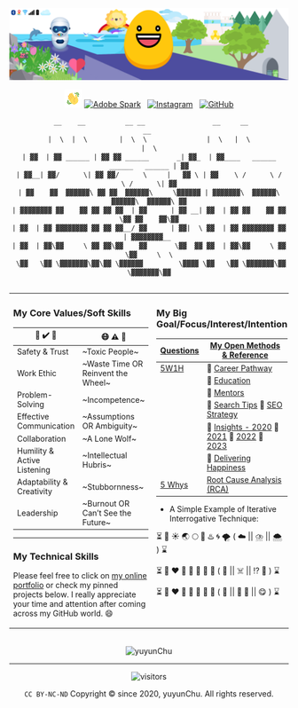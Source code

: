 ![Miscellaneous Design SVG](https://github.com/yuyunChu/yuyunChu/blob/main/LeadingMyself.svg)

<div align="center">

![](wave-hand.gif)
<a href="http://portfolio.yuyunchu.ca" target="_blank"><img src="https://img.shields.io/badge/Portfolio-57060E.svg?&style=flat&logo=adobe&logoColor=red" alt="Adobe Spark"></a> &nbsp; 
<a href="https://www.instagram.com/zh_en_fr" target="_blank"><img src="https://img.shields.io/badge/Instagram-%23E4204D.svg?&style=flat&logo=instagram&logoColor=white" alt="Instagram"></a> &nbsp;
<a href="http://github.yuyunchu.ca"><img src="https://img.shields.io/github/followers/yuyunChu.svg?label=GitHub&style=social" alt="GitHub"></a>  

```
 __    __          __ __                 __     __                                  __ 
|  \  |  \        |  \  \               |  \   |  \                                |  \
| ▓▓  | ▓▓ ______ | ▓▓ ▓▓ ______       _| ▓▓_  | ▓▓____   ______   ______   ______ | ▓▓
| ▓▓__| ▓▓/      \| ▓▓ ▓▓/      \     |   ▓▓ \ | ▓▓    \ /      \ /      \ /      \| ▓▓
| ▓▓    ▓▓  ▓▓▓▓▓▓\ ▓▓ ▓▓  ▓▓▓▓▓▓\     \▓▓▓▓▓▓ | ▓▓▓▓▓▓▓\  ▓▓▓▓▓▓\  ▓▓▓▓▓▓\  ▓▓▓▓▓▓\ ▓▓
| ▓▓▓▓▓▓▓▓ ▓▓    ▓▓ ▓▓ ▓▓ ▓▓  | ▓▓      | ▓▓ __| ▓▓  | ▓▓ ▓▓    ▓▓ ▓▓   \▓▓ ▓▓    ▓▓\▓▓
| ▓▓  | ▓▓ ▓▓▓▓▓▓▓▓ ▓▓ ▓▓ ▓▓__/ ▓▓      | ▓▓|  \ ▓▓  | ▓▓ ▓▓▓▓▓▓▓▓ ▓▓     | ▓▓▓▓▓▓▓▓__ 
| ▓▓  | ▓▓\▓▓     \ ▓▓ ▓▓\▓▓    ▓▓       \▓▓  ▓▓ ▓▓  | ▓▓\▓▓     \ ▓▓      \▓▓     \  \
 \▓▓   \▓▓ \▓▓▓▓▓▓▓\▓▓\▓▓ \▓▓▓▓▓▓         \▓▓▓▓ \▓▓   \▓▓ \▓▓▓▓▓▓▓\▓▓       \▓▓▓▓▓▓▓\▓▓
                                                                                     
```                                                                                        
</div>
<table><tr><td valign="top" width="33%">
  
### My Core Values/Soft Skills
| :standing_person: :heavy_check_mark: :standing_person: | :mask: :warning: :microbe: |
| ------------------------------------------------------ | -------------------------- |
| Safety & Trust               | ~Toxic People~                                       |
| Work Ethic                   | ~Waste Time OR Reinvent the Wheel~                   |
| Problem-Solving              | ~Incompetence~                                       |
| Effective Communication      | ~Assumptions OR Ambiguity~                           |
| Collaboration                | ~A Lone Wolf~                                        |
| Humility & Active Listening  | ~Intellectual Hubris~                                |
| Adaptability & Creativity    | ~Stubbornness~                                       |
| Leadership                   | ~Burnout OR Can’t See the Future~                    |
---

### My Technical Skills
Please feel free to click on [my online portfolio](http://portfolio.yuyunchu.ca "yuyunChu")  or check my pinned projects below. I really appreciate your time and attention after coming across my GitHub world. :smile:

</td><td valign="top" width="34%">
  
### My Big Goal/Focus/Interest/Intention
| [Questions](https://hbr.org/2018/05/the-surprising-power-of-questions "Power-of-Questions") | [My Open Methods & Reference](https://youtu.be/7iNJyEbYDdc "Why Feynman Technique Works") |
| -------- | ----------------- |
| [5W1H](https://online.visual-paradigm.com/knowledge/5w1h/how-to-research-topic-with-5w1h "5W+1H: Six Questions to Ask in Problem Solving and Brainstorming - Who, What, Where, When, Why, How") | :egg: [Career Pathway](https://www.cyberseek.org/pathway.html "Career Pathway") |
|  | :hatching_chick: [E](https://www.cloudskillsboost.google/paths "Google Cloud Skills Boost")[d](https://www.ted.com "TED Talks")[u](https://www.youtube.com "YouTube")[c](https://www.coursera.org "Coursera")[a](https://aws.amazon.com/certification/?nc2=sb_ce_co "AWS Certifications Overview")[t](https://docs.microsoft.com "Microsoft Technical Documentation")[i](https://www.linkedin.com/learning "LinkedIn - Learning")[o](https://opensource.com "opensource.com")[n](https://www.khanacademy.org "") |
|  | :hatched_chick: [Mentors](https://www.cengn.ca/services/cengn-academy/cengn-courses "CENGN Academy") |
|  | :baby_chick: [Search Tips](https://support.google.com/websearch/answer/134479?hl=en "How to Search More Effectively on Google") :baby_chick: [SEO Strategy](https://developers.google.com/search/docs/beginner/seo-starter-guide "SEO Documentation") |
|  | :chicken: [Insights - 2020](https://insights.stackoverflow.com/survey/2020#developer-roles "Stack Overflow - 2020 Developer Survey") :chicken: [2021](https://insights.stackoverflow.com/survey/2021#developer-roles "Stack Overflow - 2021 Developer Survey") :chicken: [2022](https://survey.stackoverflow.co/2022/#overview) :chicken: [2023](https://survey.stackoverflow.co/2023/#overview) |
|  | :egg: [Delivering Happiness](https://www.amazon.ca/Delivering-Happiness-Profits-Passion-Purpose/dp/B07281NQTG/ref=tmm_aud_swatch_0?_encoding=UTF8&qid=&sr= "Delivering Happiness: A Path to Profits, Passion, and Purpose") |
| [5 Whys](https://en.wikipedia.org/wiki/Five_whys "Five-whys is an iterative interrogative technique used to explore the Cause-and-Effect relationships underlying a particular problem.") | [Root Cause Analysis (RCA)](https://en.wikipedia.org/wiki/Root_cause_analysis "Root Cause Analysis (RCA)") |

- A Simple Example of Iterative Interrogative Technique: 

:hourglass_flowing_sand: :milky_way: :sunny: :earth_asia: :full_moon: :volcano: :hotsprings: :cyclone: :tornado: ( :cloud: || :cloud_with_lightning_and_rain: || :cloud_with_snow: ) :hourglass: 

:hourglass_flowing_sand: :t-rex: :heart: :t-rex: :egg: :t-rex: :anger: :t-rex: ( :meat_on_bone: || :skull_and_crossbones: || :interrobang: :dna: ) :hourglass: 

:hourglass_flowing_sand: :rooster: :heart: :chicken: :egg: :hatching_chick: :hatched_chick: :baby_chick: ( :rooster: || :chicken: :egg: || :yum: ) :hourglass:  
</td></tr></table>
<div align="center">
<br />
<div><img align="center" src="https://github-readme-stats.vercel.app/api/top-langs/?username=yuyunChu&&theme=vision-friendly-dark&&layout=compact&hide=html" alt="yuyunChu" />

---
![visitors](https://visitor-badge.glitch.me/badge?page_id=yuyunChu.yuyunChu)

`CC BY-NC-ND`  Copyright © since 2020, yuyunChu.
All rights reserved. 
</div>
